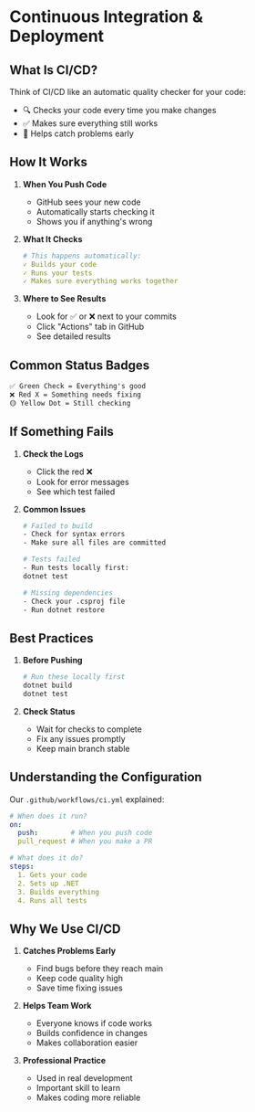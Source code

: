 # Continuous Integration & Deployment

## What Is CI/CD?

Think of CI/CD like an automatic quality checker for your code:
- 🔍 Checks your code every time you make changes
- ✅ Makes sure everything still works
- 🚀 Helps catch problems early

## How It Works

1. **When You Push Code**
   - GitHub sees your new code
   - Automatically starts checking it
   - Shows you if anything's wrong

2. **What It Checks**
   ```yaml
   # This happens automatically:
   ✓ Builds your code
   ✓ Runs your tests
   ✓ Makes sure everything works together
   ```

3. **Where to See Results**
   - Look for ✅ or ❌ next to your commits
   - Click "Actions" tab in GitHub
   - See detailed results

## Common Status Badges

```markdown
✅ Green Check = Everything's good
❌ Red X = Something needs fixing
🟡 Yellow Dot = Still checking
```

## If Something Fails

1. **Check the Logs**
   - Click the red ❌
   - Look for error messages
   - See which test failed

2. **Common Issues**
   ```bash
   # Failed to build
   - Check for syntax errors
   - Make sure all files are committed

   # Tests failed
   - Run tests locally first:
   dotnet test
   
   # Missing dependencies
   - Check your .csproj file
   - Run dotnet restore
   ```

## Best Practices

1. **Before Pushing**
   ```bash
   # Run these locally first
   dotnet build
   dotnet test
   ```

2. **Check Status**
   - Wait for checks to complete
   - Fix any issues promptly
   - Keep main branch stable

## Understanding the Configuration

Our `.github/workflows/ci.yml` explained:

```yaml
# When does it run?
on:
  push:        # When you push code
  pull_request # When you make a PR

# What does it do?
steps:
  1. Gets your code
  2. Sets up .NET
  3. Builds everything
  4. Runs all tests
```

## Why We Use CI/CD

1. **Catches Problems Early**
   - Find bugs before they reach main
   - Keep code quality high
   - Save time fixing issues

2. **Helps Team Work**
   - Everyone knows if code works
   - Builds confidence in changes
   - Makes collaboration easier

3. **Professional Practice**
   - Used in real development
   - Important skill to learn
   - Makes coding more reliable 
